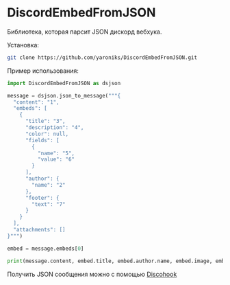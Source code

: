 # DiscordEmbedFromJSON
Библиотека, которая парсит JSON дискорд вебхука.

Установка:
```bash
git clone https://github.com/yaroniks/DiscordEmbedFromJSON.git
```

Пример использования:
```python
import DiscordEmbedFromJSON as dsjson

message = dsjson.json_to_message("""{
  "content": "1",
  "embeds": [
    {
      "title": "3",
      "description": "4",
      "color": null,
      "fields": [
        {
          "name": "5",
          "value": "6"
        }
      ],
      "author": {
        "name": "2"
      },
      "footer": {
        "text": "7"
      }
    }
  ],
  "attachments": []
}""")

embed = message.embeds[0]

print(message.content, embed.title, embed.author.name, embed.image, embed.description, embed.fields[0].value)
```

Получить JSON сообщения можно с помощью [Discohook](https://discohook.org/)
